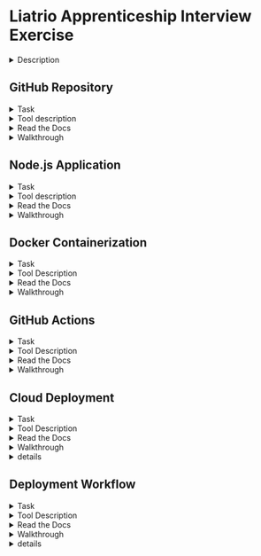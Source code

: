 # Liatrio Apprenticeship Interview Exercise

  <details><summary>Description</summary><p>

    This demo will showcase how to stand-up a Node.js applicaiton in a Docker container and both build and deploy the applicaiton to Google Cloud using Github Actions.
  </p></details>

## GitHub Repository

<details><summary>Task</summary><p>

- [] Create a public GitHub Repository to store the code and files for the webApp.
- [] This Repo will also be used to host a Github Actions workflow.
</p></details>

<details><summary>Tool description</summary><p>
</p></details>


<details><summary>Read the Docs</summary><p>

https://docs.github.com/en/get-started/quickstart/create-a-repo
</p>
</details>

<details><summary>Walkthrough</summary><p>
  
  - [] initialize git tracking in the project directory
  ```
  git init
  ```

  - [] log into GitHub, create a new repository, and add .gitignore file
  
  - [] Connect local repo to Github repo
  
  ```  
    git remote add origin https://github.com/melippmann/Demo
    git remote add upstream https://github.com/melippmann/Demo
    git pull origin main
    git add app.js Dockerfile Package.json package-lock.json README.md
    git commit -m "Add local app and Dockerfile to GitHub"
  ```
</p></details>

## Node.js Application

<details><summary>Task</summary><p>
Install Node.js and use Express.js to build a simple single endpoint web applicaiton that returns the following JSON object.:

```
{
    "message": "My name is   __________",
    "timestamp": 123456789
}
```
Where the typestamp is dynamically generated.
</p></details>

<details><summary>Tool description</summary><p>
</p></details>

<details><summary>Read the Docs</summary><p>

https://nodejs.org/en/about

https://expressjs.com/

https://expressjs.com/en/starter/installing.html


https://expressjs.com/en/starter/hello-world.html
</p></details>

<details><summary>Walkthrough</summary><p>

I am running on Ubuntu 20.04; will install using apt:

```
sudo apt update
sudo apt install nodejs
sudo apt install npm
```
In the project directory run:

```
npm init
```

This command is used to generate package.json and package-lock.json files for the web app

```
package name: (liatrioapp) 
version: (1.0.0) 
description: This is a simple single endpoint web application that returns a JSON object with a message and dynamically set timestamp.
entry point: (app.js)
...
```
Default settings can be choosen.

Now we can install express.js
```
npm install express
```
Following a "hello world" example from the docs above is enough to build the desired app with minor modifications.

</p>
</details>

## Docker Containerization
<details><summary>Task</summary><p>
 
- [] Write a Dockerfile that will build and run the application

</p></details>
<details><summary>Tool Description</summary><p>

</p></details>
<details><summary>Read the Docs</summary><p>

Docker's docs for node.js applications:

https://docs.docker.com/language/nodejs/containerize/

</p></details>

<details><summary>Walkthrough</summary><p>


```
  docker build . -t <tag-name>
  docker run -dp 80:8080 <tag-name>

```

Verify that the app is runingnavigate to the browser and enter:
```
http://localhost/80

```
To stop the container
```
docker ps
docker stop <container-id>
```

</p>
</details>

## GitHub Actions
<details><summary>Task</summary><p>
  
  - [] Create a GitHub Actions Workflow that will:
    - [] build the applications Docker Image
    - [] Verifiy the application functionality using the Liatrio GitHub [apprentice-action](https://github.com/liatrio/github-actions/tree/master/apprentice-action)
    - [] Pushes the image to Docker Hub

  This third party action will test 
  - [] the status code of the root endpoint
  - [] that a json object with a message is returned
  - [] that the message has a timestamp property
  - [] contains: "My name is"
  - [] time stamp is numeric

  The test uses a docker bridge on port 80 and the action requires a built container to run.

  In the workflow we can use the --publish flag for port mapping:


  ```
    -p host:container
  ```
</p></details>

<details><summary>Tool Description</summary><p>

</p></details>
<details><summary>Read the Docs</summary><p>

https://docs.github.com/en/actions

https://docs.github.com/en/actions/learn-github-actions/finding-and-customizing-actions
  
https://docs.github.com/en/actions/security-guides/security-hardening-for-github-actions

</p></details>

<details><summary>Walkthrough</summary><p>
Navigate to actions in the GitHub repo

[set up a workflow yourself](https://github.com/melippmann/DemoPractice/new/main?filename=.github%2Fworkflows%2Fmain.yml&workflow_template=blank)

We need to Create a dockerhub acount and create a repo:

https://hub.docker.com/

In githup navigate to 

[settings](https://github.com/melippmann/LiatrioApp/settings)
[Secrets and variables for actions](https://github.com/melippmann/LiatrioApp/settings/secrets/actions)

create new repository secrets for the DockerHub username and password used in the Action file

```
  ${{secrets.DOCKER_USER}}
  ${{secrets.DOCKER_PASSWORD}}

```
In git, pull the changes from the repo to sync and then add, commit and push all the application files up to GitHub:

```
git pull

```
Now we can commit our changes and push to the github repo
</p></details>


## Cloud Deployment
<details><summary>Task</summary><p>

</p></details>
<details><summary>Tool Description</summary><p>

</p></details>
<details><summary>Read the Docs</summary><p>

</p></details>

<details><summary>Walkthrough</summary><p>
</p></details>

<details><summary>details</summary><p>
<!-- 
## Create new project
left panel: VM instances
## create instance
  name: instance-1
  region: us-west1 (oregon)
  zone: us-west1-b
  Machine configuration: E2
  Machine type: shared-core e2-micro
  availability: standard
## Container
  # deploy container
    container image: melippmann / liatrio_apprenticeship_exercise
  # boot disk
    versopm: container-optimized OS 
    boot disk type: standard persistent disk
    size: 10 (GB)
## Identity and API access
  Compute Engine default service account
## Access scopes
  Allow default access
## Firewall
  allow HTTP trafic -->

## Using Google Cloud Run:

 deploy one revision from an existing conterin image
 container image URL: docker.io/melippmann/liatrio_apprenticeship_exercise
 service name: liatrio-apprenticeship-exercise
 region: us-west1 (Oregon)
 CPU is only allocated during request processing
 maximum number of instances: 4
 Ingress control: All
 Authentication: Allow unauthenticated invocations
 create
</p>
</details>

## Deployment Workflow
<details><summary>Task</summary><p>

</p></details>
<details><summary>Tool Description</summary><p>

</p></details>
<details><summary>Read the Docs</summary><p>

</p></details>

<details><summary>Walkthrough</summary><p>
</p></details>

<details><summary>details</summary><p>

https://github.com/google-github-actions/deploy-cloudrun

Configure workload identity federation with deployment pipelines for GitHub
https://cloud.google.com/iam/docs/workload-identity-federation-with-deployment-pipelines



</p>
</details>